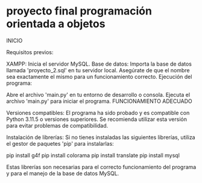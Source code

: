 # proyecto final programación orientada a objetos

INICIO

Requisitos previos:

XAMPP: Inicia el servidor MySQL.
Base de datos: Importa la base de datos llamada 'proyecto_2.sql' en tu servidor local. Asegúrate de que el nombre sea exactamente el mismo para un funcionamiento correcto.
Ejecución del programa:

Abre el archivo 'main.py' en tu entorno de desarrollo o consola.
Ejecuta el archivo 'main.py' para iniciar el programa.
FUNCIONAMIENTO ADECUADO

Versiones compatibles:
El programa ha sido probado y es compatible con Python 3.11.5 o versiones superiores. Se recomienda utilizar esta versión para evitar problemas de compatibilidad.

Instalación de librerías:
Si no tienes instaladas las siguientes librerías, utiliza el gestor de paquetes 'pip' para instalarlas:

pip install g4f
pip install colorama
pip install translate
pip install mysql

Estas librerías son necesarias para el correcto funcionamiento del programa y para el manejo de la base de datos MySQL.
